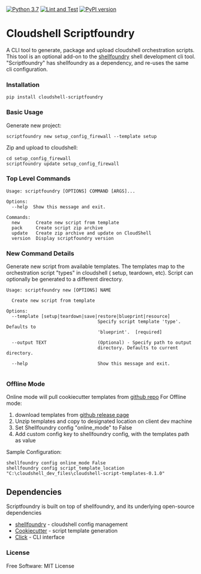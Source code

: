 [![Python 3.7](https://img.shields.io/badge/python-3.7-blue.svg)](https://www.python.org/downloads/release/python/)
[![Lint and Test](https://github.com/QualiSystemsLab/cloudshell-scriptfoundry/actions/workflows/lint-test.yml/badge.svg)](https://github.com/QualiSystemsLab/cloudshell-scriptfoundry/actions/workflows/lint-test.yml)
[![PyPI version](https://badge.fury.io/py/cloudshell-scriptfoundry.svg)](https://badge.fury.io/py/cloudshell-scriptfoundry)

# Cloudshell Scriptfoundry

A CLI tool to generate, package and upload cloudshell orchestration scripts.
This tool is an optional add-on to the [shellfoundry](https://github.com/QualiSystems/shellfoundry) shell development
cli tool.
"Scriptfoundry" has shellfoundry as a dependency, and re-uses the same cli configuration.

### Installation

```
pip install cloudshell-scriptfoundry
```

### Basic Usage

Generate new project:

```commandline
scriptfoundry new setup_config_firewall --template setup
```

Zip and upload to cloudshell:

```commandline
cd setup_config_firewall
scriptfoundry update setup_config_firewall
```

### Top Level Commands

```commandline
Usage: scriptfoundry [OPTIONS] COMMAND [ARGS]...

Options:
  --help  Show this message and exit.

Commands:
  new      Create new script from template
  pack     Create script zip archive
  update   Create zip archive and update on CloudShell
  version  Display scriptfoundry version
```

### New Command Details

Generate new script from available templates. The templates map to the orchestration script "types" in cloudshell (
setup, teardown, etc). Script can optionally be generated to a different directory.

```commandline
Usage: scriptfoundry new [OPTIONS] NAME

  Create new script from template

Options:
  --template [setup|teardown|save|restore|blueprint|resource]
                                  Specify script template 'type'. Defaults to
                                  'blueprint'.  [required]

  --output TEXT                   (Optional) - Specify path to output
                                  directory. Defaults to current directory.

  --help                          Show this message and exit.


```

### Offline Mode

Online mode will pull cookiecutter templates
from [github repo](https://github.com/QualiSystemsLab/cloudshell-script-templates)
For Offline mode:

1. download templates
   from [github release page](https://github.com/QualiSystemsLab/cloudshell-script-templates/releases)
2. Unzip templates and copy to designated location on client dev machine
3. Set Shellfoundry config "online_mode" to False
4. Add custom config key to shellfoundry config, with the templates path as value

Sample Configuration:

```commandline
shellfoundry config online_mode False
shellfoundry config script_template_location "C:\cloudshell_dev_files\cloudshell-script-templates-0.1.0"
```

## Dependencies

Scriptfoundry is built on top of shellfoundry, and its underlying open-source dependencies

- [shellfoundry](https://github.com/QualiSystems/shellfoundry) - cloudshell config management
- [Cookiecutter](https://github.com/cookiecutter/cookiecutter) - script template generation
- [Click](https://click.palletsprojects.com/en/5.x/) - CLI interface

### License

Free Software: MIT License